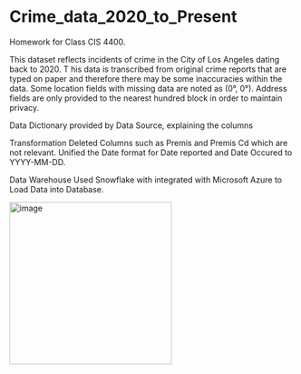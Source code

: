 # Crime_data_2020_to_Present
Homework for Class CIS 4400. 

This dataset reflects incidents of crime in the City of Los Angeles dating back to 2020. T
his data is transcribed from original crime reports that are typed on paper and therefore there may be some inaccuracies within the data. 
Some location fields with missing data are noted as (0°, 0°).
 Address fields are only provided to the nearest hundred block in order to maintain privacy. 


Data Dictionary provided by Data Source, explaining the columns 

Transformation 
Deleted Columns such as Premis and Premis Cd which are not relevant. 
Unified the Date format for Date reported and Date Occured to YYYY-MM-DD.


Data Warehouse
Used Snowflake with integrated with Microsoft Azure to Load Data into Database. 

<img width="286" alt="image" src="https://github.com/dhyeyp121/Crime_data_2020_to_Present/assets/99106249/9e2dcbeb-5f1a-4a55-9775-e879e6018a90">
